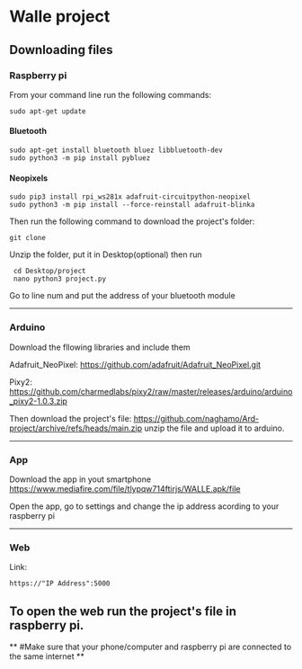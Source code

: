 # Walle project
## Downloading files
### Raspberry pi
From your command line run the following commands:

    sudo apt-get update
#### Bluetooth
    sudo apt-get install bluetooth bluez libbluetooth-dev
    sudo python3 -m pip install pybluez
#### Neopixels
    sudo pip3 install rpi_ws281x adafruit-circuitpython-neopixel
    sudo python3 -m pip install --force-reinstall adafruit-blinka
Then run the following command to download the project's folder:

    git clone 
 Unzip the folder, put it in Desktop(optional) then run
 
     cd Desktop/project
     nano python3 project.py
Go to line num    and put the address of your bluetooth module
 
 --------------------------------------------
    
### Arduino
Download the fllowing libraries and include them 

 Adafruit_NeoPixel: https://github.com/adafruit/Adafruit_NeoPixel.git 
 
 Pixy2: https://github.com/charmedlabs/pixy2/raw/master/releases/arduino/arduino_pixy2-1.0.3.zip
 
 Then download the project's file: https://github.com/naghamo/Ard-project/archive/refs/heads/main.zip  unzip the file and upload it to arduino.
 
 ------------------------
 
### App

Download the app in yout smartphone https://www.mediafire.com/file/tlypqw714ftirjs/WALLE.apk/file

Open the app, go to settings and change the ip address acording to your raspberry pi

---------------

### Web

Link:

    https://"IP Address":5000
    
 To open the web run the project's file in raspberry pi.
-----

** #Make sure that your phone/computer and raspberry pi are connected to the same internet **




